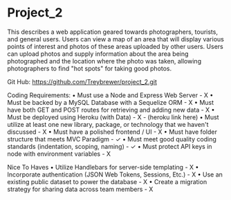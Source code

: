 # Project_2

This describes a web application geared towards photographers, tourists, and general users. Users can view a map of an area that will display various points of interest and photos of these areas uploaded by other users. Users can upload photos and supply information about the area being photographed and the location where the photo was taken, allowing photographers to find "hot spots" for taking good photos.

Git Hub:    https://github.com/Treybrewer/project_2.git

Coding Requirements:
    • Must use a Node and Express Web Server
        - X
    • Must be backed by a MySQL Database with a Sequelize ORM
        - X
    • Must have both GET and POST routes for retrieving and adding new data
        - X
    • Must be deployed using Heroku (with Data)
        - X
        - (heroku link here)
    • Must utilize at least one new library, package, or technology that we haven't discussed
        - X
    • Must have a polished frontend / UI
        - X
    • Must have folder structure that meets MVC Paradigm
        - ✓
    • Must meet good quality coding standards (indentation, scoping, naming)
        - ✓
    • Must protect API keys in node with environment variables
        - X

Nice To Haves
    • Utilize Handlebars for server-side templating
        - X
    • Incorporate authentication (JSON Web Tokens, Sessions, Etc.)
        - X
    • Use an existing public dataset to power the database
        - X
    • Create a migration strategy for sharing data across team members
        - X
